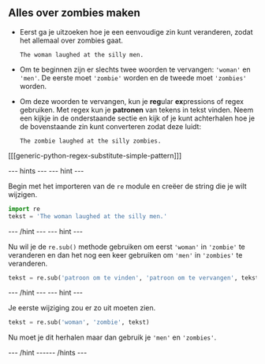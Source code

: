 ## Alles over zombies maken

- Eerst ga je uitzoeken hoe je een eenvoudige zin kunt veranderen, zodat het allemaal over zombies gaat.

    ```
    The woman laughed at the silly men.
    ```

- Om te beginnen zijn er slechts twee woorden te vervangen: `'woman'` en `'men'`. De eerste moet `'zombie'` worden en de tweede moet `'zombies'` worden.

- Om deze woorden te vervangen, kun je **reg**ular **ex**pressions of regex gebruiken. Met regex kun je **patronen** van tekens in tekst vinden. Neem een kijkje in de onderstaande sectie en kijk of je kunt achterhalen hoe je de bovenstaande zin kunt converteren zodat deze luidt:

    ```
    The zombie laughed at the silly zombies.
    ```

[[[generic-python-regex-substitute-simple-pattern]]]

--- hints ---
 --- hint ---

Begin met het importeren van de `re` module en creëer de string die je wilt wijzigen.

```python
import re
tekst = 'The woman laughed at the silly men.'
```

--- /hint --- --- hint ---

Nu wil je de `re.sub()` methode gebruiken om eerst `'woman'` in `'zombie'` te veranderen en dan het nog een keer gebruiken om `'men'` in `'zombies'` te veranderen.

```python
tekst = re.sub('patroon om te vinden', 'patroon om te vervangen', tekst)
```

--- /hint --- --- hint ---

Je eerste wijziging zou er zo uit moeten zien.

```python
tekst = re.sub('woman', 'zombie', tekst)
```

Nu moet je dit herhalen maar dan gebruik je `'men'` en `'zombies'`.

--- /hint ------ /hints ---
